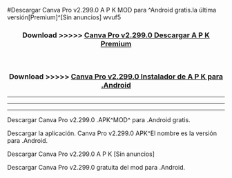 #Descargar Canva Pro v2.299.0 A P K MOD para ^Android gratis.la última versión[Premium]^[Sin anuncios] wvuf5



<div align="center">
<h3>Download >>>>> <a href="https://es-web.web.app/?es= Canva Pro v2.299.0">Canva Pro v2.299.0 Descargar A P K Premium</a></h3><br>

<h3>Download >>>>> <a href="https://es-web.web.app/?es= Canva Pro v2.299.0">Canva Pro v2.299.0 Instalador de A P K para .Android</a></h3>
</div>


----------------------------------------------------------

----------------------------------------------------------

----------------------------------------------------------

Descargar Canva Pro v2.299.0 .APK^MOD^ para .Android gratis.

Descargar la aplicación. Canva Pro v2.299.0 APK^El nombre es la versión para .Android.

Descargar Canva Pro v2.299.0 A P K [Sin anuncios]

Descargar Canva Pro v2.299.0 gratuita del mod para .Android.